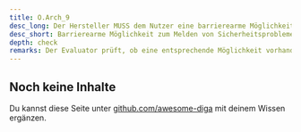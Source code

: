 ```yaml
---
title: O.Arch_9
desc_long: Der Hersteller MUSS dem Nutzer eine barrierearme Möglichkeit bereitstellen, um Sicherheitsprobleme zu melden. Die Kommunikation SOLL über einen verschlüsselten Kanal stattfinden.
desc_short: Barrierearme Möglichkeit zum Melden von Sicherheitsproblemen.
depth: check
remarks: Der Evaluator prüft, ob eine entsprechende Möglichkeit vorhanden ist. Falls kein verschlüsselter Kanal bereitgestellt wird, ist dies in der Risikobewertung zu berücksichtigen.
---
```


## Noch keine Inhalte

Du kannst diese Seite unter [github.com/awesome-diga](https://github.com/awesome-diga/tr-faq) mit deinem Wissen ergänzen.
